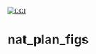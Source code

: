 [![DOI](https://zenodo.org/badge/DOI/10.5281/zenodo.7117840.svg)](https://doi.org/10.5281/zenodo.7117840)


# nat_plan_figs
